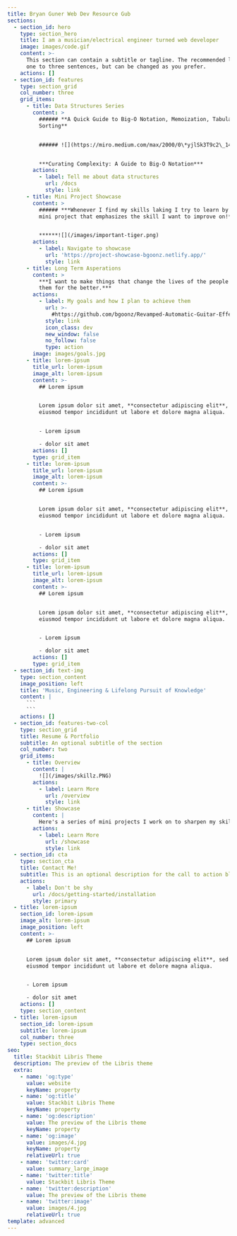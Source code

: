 ```yaml
---
title: Bryan Guner Web Dev Resource Gub
sections:
  - section_id: hero
    type: section_hero
    title: I am a musician/electrical engineer turned web developer
    image: images/code.gif
    content: >-
      This section can contain a subtitle or tagline. The recommended length is
      one to three sentences, but can be changed as you prefer.
    actions: []
  - section_id: features
    type: section_grid
    col_number: three
    grid_items:
      - title: Data Structures Series
        content: >
          ###### **A Quick Guide to Big-O Notation, Memoization, Tabulation, and
          Sorting**


          ###### ![](https://miro.medium.com/max/2000/0\*yjlSk3T9c2\_14in1.png)


          ***Curating Complexity: A Guide to Big-O Notation***
        actions:
          - label: Tell me about data structures
            url: /docs
            style: link
      - title: Mini Project Showcase
        content: >
          ###### ***Whenever I find my skills laking I try to learn by doing a
          mini project that emphasizes the skill I want to improve on!***


          ******![](/images/important-tiger.png)
        actions:
          - label: Navigate to showcase
            url: 'https://project-showcase-bgoonz.netlify.app/'
            style: link
      - title: Long Term Asperations
        content: >
          ***I want to make things that change the lives of the people that use
          them for the better.***
        actions:
          - label: My goals and how I plan to achieve them
            url: >-
              #https://github.com/bgoonz/Revamped-Automatic-Guitar-Effect-Triggering
            style: link
            icon_class: dev
            new_window: false
            no_follow: false
            type: action
        image: images/goals.jpg
      - title: lorem-ipsum
        title_url: lorem-ipsum
        image_alt: lorem-ipsum
        content: >-
          ## Lorem ipsum


          Lorem ipsum dolor sit amet, **consectetur adipiscing elit**, sed do
          eiusmod tempor incididunt ut labore et dolore magna aliqua.


          - Lorem ipsum

          - dolor sit amet
        actions: []
        type: grid_item
      - title: lorem-ipsum
        title_url: lorem-ipsum
        image_alt: lorem-ipsum
        content: >-
          ## Lorem ipsum


          Lorem ipsum dolor sit amet, **consectetur adipiscing elit**, sed do
          eiusmod tempor incididunt ut labore et dolore magna aliqua.


          - Lorem ipsum

          - dolor sit amet
        actions: []
        type: grid_item
      - title: lorem-ipsum
        title_url: lorem-ipsum
        image_alt: lorem-ipsum
        content: >-
          ## Lorem ipsum


          Lorem ipsum dolor sit amet, **consectetur adipiscing elit**, sed do
          eiusmod tempor incididunt ut labore et dolore magna aliqua.


          - Lorem ipsum

          - dolor sit amet
        actions: []
        type: grid_item
  - section_id: text-img
    type: section_content
    image_position: left
    title: 'Music, Engineering & Lifelong Pursuit of Knowledge'
    content: |
      ```
      ```
    actions: []
  - section_id: features-two-col
    type: section_grid
    title: Resume & Portfolio
    subtitle: An optional subtitle of the section
    col_number: two
    grid_items:
      - title: Overview
        content: |
          ![](/images/skillz.PNG)
        actions:
          - label: Learn More
            url: /overview
            style: link
      - title: Showcase
        content: |
          Here's a series of mini projects I work on to sharpen my skills!
        actions:
          - label: Learn More
            url: /showcase
            style: link
  - section_id: cta
    type: section_cta
    title: Contact Me!
    subtitle: This is an optional description for the call to action block.
    actions:
      - label: Don't be shy
        url: /docs/getting-started/installation
        style: primary
  - title: lorem-ipsum
    section_id: lorem-ipsum
    image_alt: lorem-ipsum
    image_position: left
    content: >-
      ## Lorem ipsum


      Lorem ipsum dolor sit amet, **consectetur adipiscing elit**, sed do
      eiusmod tempor incididunt ut labore et dolore magna aliqua.


      - Lorem ipsum

      - dolor sit amet
    actions: []
    type: section_content
  - title: lorem-ipsum
    section_id: lorem-ipsum
    subtitle: lorem-ipsum
    col_number: three
    type: section_docs
seo:
  title: Stackbit Libris Theme
  description: The preview of the Libris theme
  extra:
    - name: 'og:type'
      value: website
      keyName: property
    - name: 'og:title'
      value: Stackbit Libris Theme
      keyName: property
    - name: 'og:description'
      value: The preview of the Libris theme
      keyName: property
    - name: 'og:image'
      value: images/4.jpg
      keyName: property
      relativeUrl: true
    - name: 'twitter:card'
      value: summary_large_image
    - name: 'twitter:title'
      value: Stackbit Libris Theme
    - name: 'twitter:description'
      value: The preview of the Libris theme
    - name: 'twitter:image'
      value: images/4.jpg
      relativeUrl: true
template: advanced
---
```

